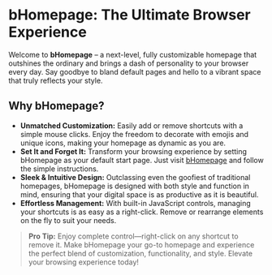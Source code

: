 # bHomepage: The Ultimate Browser Experience

Welcome to **bHomepage** – a next-level, fully customizable homepage that outshines the ordinary and brings a dash of personality to your browser every day. Say goodbye to bland default pages and hello to a vibrant space that truly reflects your style.

## Why bHomepage?

- **Unmatched Customization:** Easily add or remove shortcuts with a simple mouse clicks. Enjoy the freedom to decorate with emojis and unique icons, making your homepage as dynamic as you are.
- **Set It and Forget It:** Transform your browsing experience by setting bHomepage as your default start page. Just visit [bHomepage](https://bhomepage.netlify.app/) and follow the simple instructions.
- **Sleek & Intuitive Design:** Outclassing even the goofiest of traditional homepages, bHomepage is designed with both style and function in mind, ensuring that your digital space is as productive as it is beautiful.
- **Effortless Management:** With built-in JavaScript controls, managing your shortcuts is as easy as a right-click. Remove or rearrange elements on the fly to suit your needs.

> **Pro Tip:** Enjoy complete control—right-click on any shortcut to remove it.
Make bHomepage your go-to homepage and experience the perfect blend of customization, functionality, and style. Elevate your browsing experience today!
